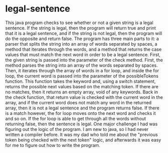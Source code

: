 # legal-sentence
This java program checks to see whether or not a given string is a legal sentence. If the string is legal, then the program will return true and print that it is a legal sentence, and if the string is not legal, then the program will do the opposite and return false.
The program has three main parts to it: a parser that splits the string into an array of words separated by spaces, a method that iterates through the words, and a method that returns the case values that must match the next word in order to be a legal sentence.
First, the given string is passed into the parameter of the check method. First, the method parses the string into an array of the words separated by spaces. Then, it iterates through the array of words in a for loop, and inside the for loop, the current word is passed into the parameter of the possibleTokens function. This function takes the keyword and, using a switch statement, returns the possible next values based on the matching token. If there are no matches, then it returns an empty array, void of any keywords.
Back in the check function, that return value is checked with the current word in the array, and if the current word does not match any word in the returned array, then it is not a legal sentence and the program returns false. If there is a match however, the for loop moves onto the next word and checks it and so on. If the for loop is able to get through all the words without returning false, then the sentence is legal.
One major challenge I had was figuring out the logic of the program. I am new to java, so I had never written a compiler before. It was my dad who told me about the "previous token being checked with the next token" logic, and afterwards it was easy for me to figure out how to write the program. 
